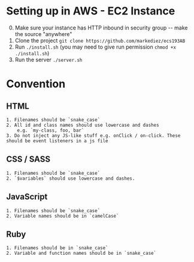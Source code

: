 # Setting up in AWS - EC2 Instance
0. Make sure your instance has HTTP inbound in security group -- make the source "anywhere"
1. Clone the project `git clone https://github.com/markediez/ecs193AB`
2. Run `./install.sh` (you may need to give run permission `chmod +x ./install.sh`)
3. Run the server `./server.sh`

# Convention
## HTML
	1. Filenames should be `snake_case`
	2. All id and class names should use lowercase and dashes
		e.g. `my-class, foo, bar`
	3. Do not inject any JS-like stuff e.g. onClick / on-click. These should be event listeners in a js file
## CSS / SASS
	1. Filenames should be `snake_case`
	2. `$variables` should use lowercase and dashes.
	
## JavaScript
	1. Filenames should be `snake_case`
	2. Variable names should be in `camelCase`

## Ruby
	1. Filenames should be in `snake_case`
	2. Variable and function names should be in `snake_case`

